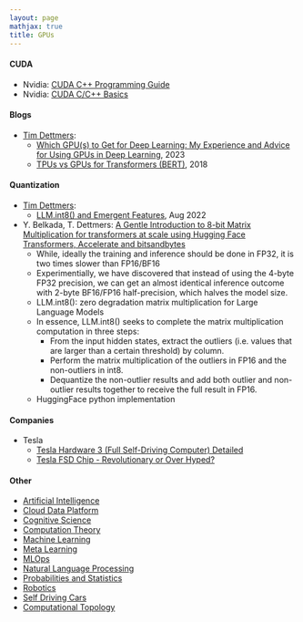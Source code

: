 ```yaml
---
layout: page
mathjax: true
title: GPUs
---
```

#### CUDA
* Nvidia: [CUDA C++ Programming Guide](https://docs.nvidia.com/cuda/cuda-c-programming-guide/index.html#abstract)
* Nvidia: [CUDA C/C++ Basics](https://www.olcf.ornl.gov/wp-content/uploads/2013/02/Intro_to_CUDA_C-TS.pdf)

#### Blogs
* [Tim Dettmers](https://timdettmers.com/):
  * [Which GPU(s) to Get for Deep Learning: My Experience and Advice for Using GPUs in Deep Learning](https://timdettmers.com/2023/01/30/which-gpu-for-deep-learning/), 2023
  * [TPUs vs GPUs for Transformers (BERT)](https://timdettmers.com/2018/10/17/tpus-vs-gpus-for-transformers-bert/), 2018

#### Quantization
* [Tim Dettmers](https://timdettmers.com/):
  * [LLM.int8() and Emergent Features](https://timdettmers.com/2022/08/17/llm-int8-and-emergent-features/), Aug 2022
* Y. Belkada, T. Dettmers: [A Gentle Introduction to 8-bit Matrix Multiplication for transformers at scale using Hugging Face Transformers, Accelerate and bitsandbytes](https://huggingface.co/blog/hf-bitsandbytes-integration)
  * While, ideally the training and inference should be done in FP32, it is two times slower than FP16/BF16
  * Experimentially, we have discovered that instead of using the 4-byte FP32 precision, we can get an almost identical inference outcome with 2-byte BF16/FP16 half-precision, which halves the model size.
  * LLM.int8(): zero degradation matrix multiplication for Large Language Models
  * In essence, LLM.int8() seeks to complete the matrix multiplication computation in three steps:
    * From the input hidden states, extract the outliers (i.e. values that are larger than a certain threshold) by column.
    * Perform the matrix multiplication of the outliers in FP16 and the non-outliers in int8.
    * Dequantize the non-outlier results and add both outlier and non-outlier results together to receive the full result in FP16.
  * HuggingFace python implementation


#### Companies
* Tesla
  * [Tesla Hardware 3 (Full Self-Driving Computer) Detailed](https://www.autopilotreview.com/tesla-custom-ai-chips-hardware-3/)
  * [Tesla FSD Chip - Revolutionary or Over Hyped?](https://www.youtube.com/watch?v=zdUHp3y8VkU&feature=emb_rel_end)
  

#### Other
* [Artificial Intelligence](/artificial_intelligence)
* [Cloud Data Platform](/cloud_data_platform)
* [Cognitive Science](/cognitive_science)
* [Computation Theory](/computation_theory)
* [Machine Learning](/machine_learning)
* [Meta Learning](/meta_learning)
* [MLOps](/mlops)
* [Natural Language Processing](/natural_language_processing)
* [Probabilities and Statistics](/probabilities_and_statistics)
* [Robotics](/robotics)
* [Self Driving Cars](/self_driving_cars)
* [Computational Topology](/computational_topology)
